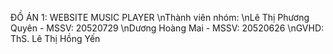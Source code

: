 ĐỒ ÁN 1: WEBSITE MUSIC PLAYER
\nThành viên nhóm:
  \nLê Thị Phương Quyên - MSSV: 20520729
  \nDương Hoàng Mai - MSSV: 20520626
\nGVHD: ThS. Lê Thị Hồng Yến
